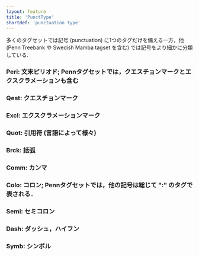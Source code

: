 ```yaml
---
layout: feature
title: 'PunctType'
shortdef: 'punctuation type'
---
```


多くのタグセットでは記号 (punctuation) に1つのタグだけを備える一方，他 (Penn Treebank や Swedish Mamba tagset を含む) では記号をより細かに分類している.

### Peri: 文末ピリオド; Pennタグセットでは，クエスチョンマークとエクスクラメーションも含む

### Qest: クエスチョンマーク

### Excl: エクスクラメーションマーク

### Quot: 引用符 (言語によって様々)

### Brck: 括弧

### Comm: カンマ

### Colo: コロン; Pennタグセットでは，他の記号は総じて ":" のタグで表される．

### Semi: セミコロン

### Dash: ダッシュ，ハイフン

### Symb: シンボル